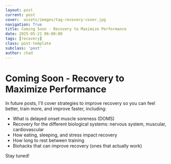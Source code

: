 ```yaml
---
layout: post
current: post
cover:  assets/images/tag-recovery-cover.jpg
navigation: True
title: Coming Soon - Recovery to Maximize Performance
date: 2025-05-21 06:00:00
tags: [recovery]
class: post-template
subclass: 'post'
author: chad
---
```


# Coming Soon - Recovery to Maximize Performance

In future posts, I'll cover strategies to improve recovery so you can feel better, 
train more, and improve faster, including: 
- What is delayed onset muscle soreness (DOMS)
- Recovery for the different biological systems: nervous system, muscular, cardiovascular 
- How eating, sleeping, and stress impact recovery
- How long to rest between training 
- Biohacks that can improve recovery (ones that actually work)

Stay tuned!
